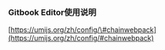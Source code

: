 ### Gitbook Editor使用说明

[https://umijs.org/zh/config/\#chainwebpack](https://umijs.org/zh/config/#chainwebpack)

